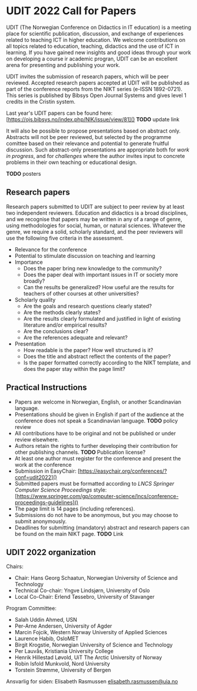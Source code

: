 # UDIT 2022 Call for Papers

UDIT (The Norwegian Conference on Didactics in IT education) is a 
meeting place for scientific publication, discussion, and exchange of 
experiences related to teaching ICT in higher education. We welcome 
contributions on all topics related to education, teaching, didactics 
and the use of ICT in learning. If you have gained new insights and 
good ideas through your work on developing a course ir academic 
progran, UDIT can be an excellent arena for presenting and publishing 
your work.

UDIT invites the submission of research papers, which will be peer reviewed.
Accepted research papers accepted at UDIT will be published as part of the 
conference reports from the NIKT series (e-ISSN 1892-0721). This series 
is published by Bibsys Open Journal Systems and gives level 1 credits 
in the Cristin system.

Last year's UDIT papers can be found here:
[https://ojs.bibsys.no/index.php/NIK/issue/view/81]()
**TODO** update link

It will also be possible to propose presentations based on abstract only.
Abstracts will not be peer reviewed, but selected by the programme comittee
based on their relevance and potential to generate fruitful discussion.
Such abstract-only presentations are appropriate both for *work in progress*,
and for *challenges* where the author invites input to concrete problems
in their own teaching or educational design.

**TODO** posters

## Research papers

Research papers submitted to UDIT are subject to peer review by at least
two independent reviewers.
Education and didactics is a broad disciplines, and we recognise that
papers may be written in any of a range of genre, using methodologies
for social, human, or natural sciences.
Whatever the genre, we require a solid, scholarly standard, and the
peer reviewers will use the following five criteria in the assessment.

+ Relevance for the conference
+ Potential to stimulate discussion on teaching and learning
+ Importance
    - Does the paper bring new knowledge to the community?
    - Does the paper deal with important issues in IT or society more broadly?
    - Can the results be generalized? 
      How useful are the results for teachers of other courses at other universities?
+ Scholarly quality
    - Are the goals and research questions clearly stated?
    - Are the methods clearly states?
    - Are the results clearly formulated and justified in light of existing literature
      and/or empirical results?
    - Are the conclusions clear?
    - Are the references adequate and relevant?
+ Presentation
    - How readable is the paper? How well structured is it?
    - Does the title and abstract reflect the contents of the paper?
    - Is the paper formatted correctly according to the NIKT template, and does the paper stay within the page limit?

## Practical Instructions

+ Papers are welcome in Norwegian, English, or another Scandinavian language.
+ Presentations should be given in English if part 
  of the audience at the conference does not speak a Scandinavian language.
  **TODO** policy review
+ All contributions have to be original and not be published or under 
  review elsewhere.
+ Authors retain the rights to further developing their contribution for 
  other publishing channels.
  **TODO** Publication license?
+ At least one author must register for the conference and present the work at the conference
+ Submission in EasyChair: 
  [https://easychair.org/conferences/?conf=udit2022]()
+ Submitted papers must be formatted according to 
  *LNCS Springer Computer Science Proceedings* style:
  [https://www.springer.com/gp/computer-science/lncs/conference-proceedings-guidelines]()
+ The page limit is 14 pages (including references).
+ Submissions do not have to be anonymous, but you may choose to submit anonymously.
+ Deadlines for submitting (mandatory) abstract and research papers can be found on 
  the main NIKT page.
  **TODO** Link


## UDIT 2022 organization

Chairs:
+ Chair: Hans Georg Schaatun, Norwegian University of Science and Technology
+ Technical Co-chair: Yngve Lindsjørn, University of Oslo
+ Local Co-Chair: Erlend Tøssebro, University of Stavanger

Program Committee:
+ Salah Uddin Ahmed, USN
+ Per-Arne Andersen, University of Agder
+ Marcin Fojcik, Western Norway University of Applied Sciences
+ Laurence Habib, OsloMET
+ Birgit Krogstie, Norwegian University of Science and Technology
+ Per Lauvås, Kristiania University College
+ Henrik Hillestad Løvold, UiT The Arctic University of Norway
+ Robin Isfold Munkvold, Nord University
+ Torstein Strømme, University of Bergen

Ansvarlig for siden: Elisabeth Rasmussen <elisabeth.rasmussen@uia.no>
